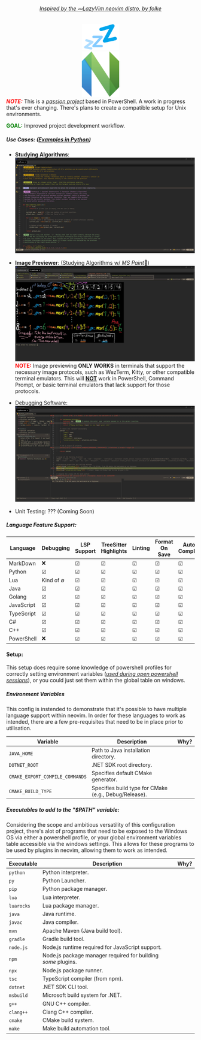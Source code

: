 ###### <u style="display:block;text-align:center">Inspired by the 💤[LazyVim](https://github.com/LazyVim/LazyVim) neovim distro, by folke</u>

<span style="display:block;text-align:center"><img src=".images/lazy_logo.png" alt="NeoVim Logo" width="100" height="70"/></span>
<span style="display:block;text-align:center"><img src=".images/neovim_logo.png" alt="NeoVim Logo" width="100"/></span>
<span style="color:red;">**_NOTE:_**</span> This is a <u>_passion project_</u> based in PowerShell. A work in progress that's ever
changing. There's plans to create a compatible setup for Unix environments.

<span style="color:green;">**GOAL:**</span> Improved project development workflow.

##### Use Cases: (_<u>Examples in Python</u>_)

- **Studying Algorithms**:
  ![Kandan's Algorithm Code](.images/kandanes_algorithm_code.jpg)
- **Image Previewer**: (Studying Algorithms w/ *MS Paint*🎨)
  ![MS Paint Illustration](.images/image_previewer.jpg)
  <span style="color:red;">**NOTE:**</span> Image previewing **ONLY WORKS** in terminals that support the necessary image protocols,
  such as WezTerm, Kitty, or other compatible terminal emulators. This will <u>**NOT**</u> work in PowerShell, Command Prompt,
  or basic terminal emulators that lack support for those protocols.

- Debugging Software:
  ![Debugging Code](.images/debugging.jpg)
- Unit Testing: ??? (Coming Soon)

##### Language Feature Support:

| Language   | Debugging       | LSP Support | TreeSitter Highlights | Linting  | Format On Save | Auto-Complete | Unit Testing |
| ---------- | --------------- | ----------- | --------------------- | -------- | -------------- | ------------- | ------------ |
| MarkDown   | &#x274C;        | &#x2611;    | &#x2611;              | &#x2611; | &#x2611;       | &#x2611;      | &#x274C;     |
| Python     | &#x2611;        | &#x2611;    | &#x2611;              | &#x2611; | &#x2611;       | &#x2611;      | ?            |
| Lua        | Kind of &#8709; | &#x2611;    | &#x2611;              | &#x2611; | &#x2611;       | &#x2611;      | ?            |
| Java       | &#x2611;        | &#x2611;    | &#x2611;              | &#x2611; | &#x2611;       | &#x2611;      | ?            |
| Golang     | &#x2611;        | &#x2611;    | &#x2611;              | &#x2611; | &#x2611;       | &#x2611;      | ?            |
| JavaScript | &#x2611;        | &#x2611;    | &#x2611;              | &#x2611; | &#x2611;       | &#x2611;      | ?            |
| TypeScript | &#x2611;        | &#x2611;    | &#x2611;              | &#x2611; | &#x2611;       | &#x2611;      | ?            |
| C#         | &#x2611;        | &#x2611;    | &#x2611;              | &#x2611; | &#x2611;       | &#x2611;      | ?            |
| C++        | &#x2611;        | &#x2611;    | &#x2611;              | &#x2611; | &#x2611;       | &#x2611;      | ?            |
| PowerShell | &#x274C;        | &#x2611;    | &#x2611;              | &#x2611; | &#x2611;       | &#x2611;      | &#x274C;     |

#### Setup:

This setup does require some knowledge of powershell profiles for correctly setting environment variables (_<u>used during open
powershell sessions</u>_), or you could just set them within the global table on windows.

##### Environment Variables

This config is instended to demonstrate that it's possible to have multiple language support within neovim. In order for these languages
to work as intended, there are a few pre-requisites that need to be in place prior to utilisation.

| Variable                        | Description                                           | Why? |
| ------------------------------- | ----------------------------------------------------- | ---- |
| `JAVA_HOME`                     | Path to Java installation directory.                  |      |
| `DOTNET_ROOT`                   | .NET SDK root directory.                              |      |
| `CMAKE_EXPORT_COMPILE_COMMANDS` | Specifies default CMake generator.                    |      |
| `CMAKE_BUILD_TYPE`              | Specifies build type for CMake (e.g., Debug/Release). |      |

##### **Executables to add to the "$PATH" variable:**

Considering the scope and ambitious versatility of this configuration project, there's alot of programs that need to be
exposed to the Windows OS via either a powershell profile, or your global environment variables table accessible via the windows settings.
This allows for these programs to be used by plugins in neovim, allowing them to work as intended.

| Executable | Description                                                   | Why? |
| ---------- | ------------------------------------------------------------- | ---- |
| `python`   | Python interpreter.                                           |      |
| `py`       | Python Launcher.                                              |      |
| `pip`      | Python package manager.                                       |      |
| `lua`      | Lua interpreter.                                              |      |
| `luarocks` | Lua package manager.                                          |      |
| `java`     | Java runtime.                                                 |      |
| `javac`    | Java compiler.                                                |      |
| `mvn`      | Apache Maven (Java build tool).                               |      |
| `gradle`   | Gradle build tool.                                            |      |
| `node.js`  | Node.js runtime required for JavaScript support.              |      |
| `npm`      | Node.js package manager required for building _some_ plugins. |      |
| `npx`      | Node.js package runner.                                       |      |
| `tsc`      | TypeScript compiler (from npm).                               |      |
| `dotnet`   | .NET SDK CLI tool.                                            |      |
| `msbuild`  | Microsoft build system for .NET.                              |      |
| `g++`      | GNU C++ compiler.                                             |      |
| `clang++`  | Clang C++ compiler.                                           |      |
| `cmake`    | CMake build system.                                           |      |
| `make`     | Make build automation tool.                                   |      |
